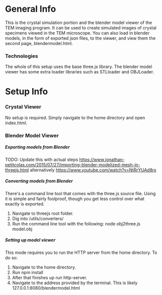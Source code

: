 # General Info

This is the crystal simulation portion  and the blender model viewer of the TEM imaging program.  It can be used to create simulated images of crystal specimens viewed in the TEM microscope.  You can also load in blender models, in the form of exported json files, to the viewer, and view them the second page, blendermodel.html.

### Technologies
The whole of this setup uses the base three.js library.  The blender model viewer has some extra loader libraries such as STLloader and OBJLoader.

# Setup Info

### Crystal Viewer
No setup is required.  Simply navigate to the home directory and open index.html.

### Blender Model Viewer

##### Exporting models from Blender
TODO: Update this with actual steps
https://www.jonathan-petitcolas.com/2015/07/27/importing-blender-modelized-mesh-in-threejs.html
alternatively
https://www.youtube.com/watch?v=NtRrYUAd8rs

##### Converting models from Blender
There's a command line tool that comes with the three.js source file.  Using it is simple and fairly foolproof, though you get less control over what exactly is exported.
1. Navigate to threejs root folder.
2. Dig into /utils/converters/
3. Run the command line tool with the following:  node obj2three.js model.obj

##### Setting up model viewer
This mode requires you to run the HTTP server from the home directory.  To do so:
1. Navigate to the home directory.
2. Run npm install
3. After that finishes up run http-server.
4. Navigate to the address provided by the terminal.  This is likely 127.0.0.1:8080/blendermodel.html